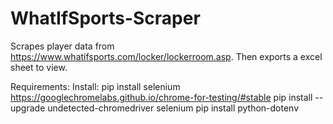 # WhatIfSports-Scraper
Scrapes player data from https://www.whatifsports.com/locker/lockerroom.asp. Then exports a excel sheet to view. 


Requirements: 
    Install: 
    pip install selenium
    https://googlechromelabs.github.io/chrome-for-testing/#stable
    pip install --upgrade undetected-chromedriver selenium
    pip install python-dotenv


